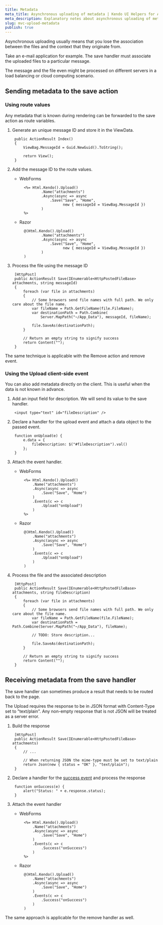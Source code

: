 ```yaml
---
title: Metadata
meta_title: Asynchronous uploading of metadata | Kendo UI Helpers for ASP.NET MVC
meta_description: Explanatory notes about asynchronous uploading of metadata in **Telerik UI for ASP.NET MVC** Helpers.
slug: mvc-upload-metadata
publish: true
---
```


Asynchronous uploading usually means that you lose the association between the files and the context that they originate from.

Take an e-mail application for example. The save handler must associate the uploaded files to a particular message.

The message and the file even might be processed on different servers in a load balancing or cloud computing scenario.

## Sending metadata to the save action

### Using route values

Any metadata that is known during rendering can be forwarded to the save action as route variables.

1. Generate an unique message ID and store it in the ViewData.

        public ActionResult Index()
        {
            ViewBag.MessageId = Guid.NewGuid().ToString();

            return View();
        }

2. Add the message ID to the route values.
    - WebForms

            <%= Html.Kendo().Upload()
                    .Name("attachments")
                    .Async(async => async
                        .Save("Save", "Home",
                              new { messageId = ViewBag.MessageId })
                    )
            %>
    - Razor

            @(Html.Kendo().Upload()
                    .Name("attachments")
                    .Async(async => async
                        .Save("Save", "Home",
                              new { messageId = ViewBag.MessageId })
                    )
            )
3. Process the file using the message ID

        [HttpPost]
        public ActionResult Save(IEnumerable<HttpPostedFileBase> attachments, string messageId)
        {
            foreach (var file in attachments)
            {
                // Some browsers send file names with full path. We only care about the file name.
                var fileName = Path.GetFileName(file.FileName);
                var destinationPath = Path.Combine(
                    Server.MapPath("~/App_Data"), messageId, fileName);

                file.SaveAs(destinationPath);
            }

            // Return an empty string to signify success
            return Content("");
        }

The same technique is applicable with the Remove action and remove event.

### Using the Upload client-side event

You can also add metadata directly on the client. This is useful when the data is not known in advance.

1. Add an input field for description. We will send its value to the save handler.

        <input type="text" id="fileDescription" />

2. Declare a handler for the upload event and attach a data object to the passed event.

        function onUpload(e) {
            e.data = {
                fileDescription: $("#fileDescription").val()
            };
        }

3. Attach the event handler.
    - WebForms

            <%= Html.Kendo().Upload()
                .Name("attachments")
                .Async(async => async
                    .Save("Save", "Home")
                )
                .Events(c => c
                    .Upload("onUpload")
                )
            %>
    - Razor

            @(Html.Kendo().Upload()
                .Name("attachments")
                .Async(async => async
                    .Save("Save", "Home")
                )
                .Events(c => c
                    .Upload("onUpload")
                )
            )

4. Process the file and the associated description

        [HttpPost]
        public ActionResult Save(IEnumerable<HttpPostedFileBase> attachments, string fileDescription)
        {
            foreach (var file in attachments)
            {
                // Some browsers send file names with full path. We only care about the file name.
                var fileName = Path.GetFileName(file.FileName);
                var destinationPath = Path.Combine(Server.MapPath("~/App_Data"), fileName);

                // TODO: Store description...

                file.SaveAs(destinationPath);
            }

            // Return an empty string to signify success
            return Content("");
        }

## Receiving metadata from the save handler

The save handler can sometimes produce a result that needs to be routed back to the page.

The Upload requires the response to be in JSON format with Content-Type set to "text/plain". Any non-empty response that is not JSON will be treated as a server error.

1. Build the response

        [HttpPost]
        public ActionResult Save(IEnumerable<HttpPostedFileBase> attachments)
        {
            // ...

            // When returning JSON the mime-type must be set to text/plain
            return Json(new { status = "OK" }, "text/plain");
        }

2. Declare a handler for the [success event](/kendo-ui/api/web/upload#success) and process the response

        function onSuccess(e) {
            alert("Status: " + e.response.status);
        }

3. Attach the event handler
    - WebForms

            <%= Html.Kendo().Upload()
                .Name("attachments")
                .Async(async => async
                    .Save("Save", "Home")
                )
                .Events(c => c
                    .Success("onSuccess")
                )
            %>
    - Razor

            @(Html.Kendo().Upload()
                .Name("attachments")
                .Async(async => async
                    .Save("Save", "Home")
                )
                .Events(c => c
                    .Success("onSuccess")
                )
            )

The same approach is applicable for the remove handler as well.
